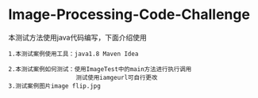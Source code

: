 # Image-Processing-Code-Challenge
本测试方法使用java代码编写，下面介绍使用

    1.本测试案例使用工具：java1.8 Maven Idea
	
    2.本测试案例如何测试：使用ImageTest中的main方法进行执行调用 
                       测试使用iamgeurl可自行更改
    3.测试案例图片image flip.jpg
	
